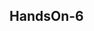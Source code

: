 HandsOn-6 
------------------------------------------------------------------------------------------------------------------------------------------------------

